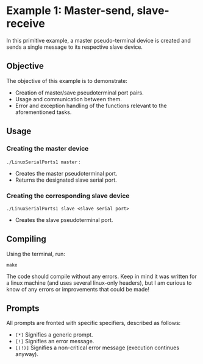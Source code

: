 # Example 1: Master-send, slave-receive
In this primitive example, a master pseudo-terminal device is created and sends a single message to its respective slave device.

## Objective
The objective of this example is to demonstrate:
* Creation of master/save pseudoterminal port pairs.
* Usage and communication between them.
* Error and exception handling of the functions relevant to the aforementioned tasks.

## Usage
### Creating the master device
`./LinuxSerialPorts1 master` :
* Creates the master pseudoterminal port.
* Returns the designated slave serial port.

### Creating the corresponding slave device
`./LinuxSerialPorts1 slave <slave serial port>`
* Creates the slave pseudoterminal port.

## Compiling
Using the terminal, run:
```
make
```
The code should compile without any errors. Keep in mind it was written for a linux machine (and uses several linux-only headers), but I am curious to know of any errors or improvements that could be made!

## Prompts
All prompts are fronted with specific specifiers, described as follows:
* `[*]`     Signifies a generic prompt.
* `[!]`     Signifies an error message.
* `[(!)]`   Signifies a non-critical error message (execution continues anyway).
